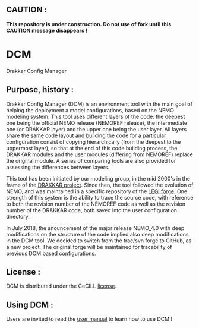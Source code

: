 ## CAUTION :
**This repository is under construction. Do not use of fork until this CAUTION message disappears !**

# DCM
Drakkar Config Manager

## Purpose, history :
Drakkar Config Manager (DCM) is an environment tool with the main goal of helping the deployment a model configurations, based on the NEMO modeling system. This tool uses different layers of the code: the deepest one being the official NEMO release (NEMOREF release), the intermediate one (or DRAKKAR layer)  and the upper one being the user layer. All layers share the same code layout and building the code for a particular configuration consist of copying hierarchically (from the deepest to the uppermost layer), so that at the end of this code building process, the DRAKKAR modules and the user modules (differing from  NEMOREF) replace the original module.  A series of comparing tools are also provided for assessing the differences between layers. 

This tool has been initiated by our modeling group, in the mid 2000's in the frame of the [DRAKKAR project](https://www.drakkar-ocean.eu/). Since then, the tool followed the evolution of NEMO, and was maintained in a specific repository of the [LEGI forge](https://servforge.legi.grenoble-inp.fr/projects/DCM). One strength of this system is the ability to trace the source code, with reference to both the revision number of the NEMOREF code as well as the revision number of the DRAKKAR code, both saved into the user configuration directory. 

In July 2018, the anouncement of the major release NEMO_4.0 with deep modifications on the structure of the code implied also deep modifications in the DCM tool.  We decided to switch from the trac/svn forge to GitHub, as a new project.  The original forge will be maintained for tracability of previous DCM based configurations. 

## License :
   DCM is distributed under the CeCILL [license](License/DCMCeCILL.md).

## Using DCM :
  Users are invited to read the [user manual](DOC/user_manual.md) to learn how to use DCM !

